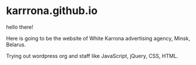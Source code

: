 # karrrona.github.io

hello there!

Here is going to be the website of White Karrona advertising agency, Minsk, Belarus.

Trying out wordpress org and staff like JavaScript, jQuery, CSS, HTML.

